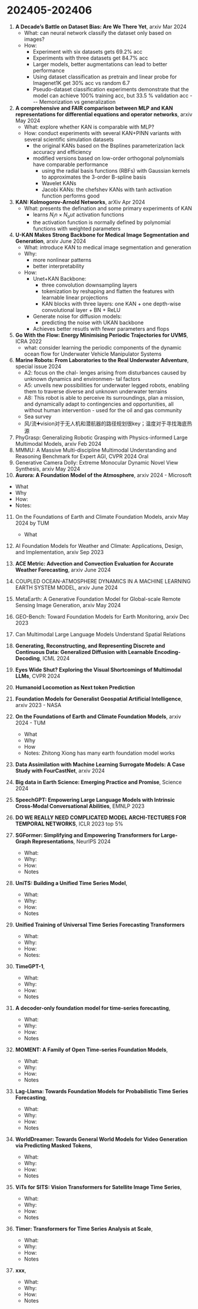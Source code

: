# 202405-202406
1. **A Decade’s Battle on Dataset Bias: Are We There Yet**, arxiv Mar 2024
   * What: can neural network classify the dataset only based on images?
   * How:
     * Experiment with six datasets gets 69.2% acc
     * Experiments with three datasets get 84.7% acc
     * Larger models, better augmentations can lead to better performance
     * Using dataset classification as pretrain and linear probe for Imagenet1K get 30% acc vs random 6.7
     * Pseudo-dataset classification experiments demonstrate that the model can achieve 100% training acc, but 33.5 % validation acc --- Memorization vs generalization
2. **A comprehensive and FAIR comparison between MLP and KAN representations for differential equations and operator networks**, arxiv May 2024
   * What: explore whether KAN is comparable with MLP?
   * How: conduct experiments with several KAN+PINN variants with several scientific simulation datasets
     * the original KANs based on the Bsplines parameterization lack accuracy and efficiency
     * modified versions based on low-order orthogonal polynomials have comparable performance
       * using the radial basis functions (RBFs) with Gaussian kernels to approximates the 3-order B-spline basis
       * Wavelet KANs
       * Jacobi KANs: the chefshev KANs with tanh activation function performs good
3. **KAN: Kolmogorov-Arnold Networks**, arXiv Apr 2024
   * What: presents the defination and some primary experiments of KAN
     * learns $N_in \times N_out$ activation functions
     * the activation function is normally defined by polynomial functions with weighted parameters
4. **U-KAN Makes Strong Backbone for Medical Image Segmentation and Generation**, arxiv June 2024
   * What: introduce KAN to medical image segmentation and generation
   * Why:
     * more nonlinear patterns
     * better interpretability
   * How:
     * Unet+KAN Backbone:
       * three convolution downsampling layers
       * tokenization by reshaping and flatten the features with learnable linear projections
       * KAN blocks with three layers: one KAN + one depth-wise convolutional layer + BN + ReLU
     * Generate noise for diffusion models:
       * predicting the  noise with UKAN backbone
     * Achieves better resutls with fewer parameters and flops
5. **Go With the Flow: Energy Minimising Periodic Trajectories for UVMS**, ICRA 2022
   * what: consider learning the periodic components of the dynamic ocean flow for Underwater Vehicle Manipulator Systems
6. **Marine Robots: From Laboratories to the Real Underwater Adventure**, special issue 2024
   * A2: focus on the chal- lenges arising from disturbances caused by unknown dynamics and environmen- tal factors
   * A5: unveils new possibilities for underwater legged robots, enabling them to traverse diverse and unknown underwater terrains
   * A8: This robot is able to perceive its surroundings, plan a mission, and dynamically adapt to contingencies and opportunities, all without human intervention - used for the oil and gas community
   * Sea survey
   * 风/流➕vision对于无人机和潜航器的路径规划很key；温度对于寻找海底热源
7. PhyGrasp: Generalizing Robotic Grasping with Physics-informed Large Multimodal Models, arxiv Feb 2024
8. MMMU: A Massive Multi-discipline Multimodal Understanding and Reasoning Benchmark for Expert AGI, CVPR 2024 Oral
9. Generative Camera Dolly: Extreme Monocular Dynamic Novel View Synthesis, arxiv May 2024
10. **Aurora: A Foundation Model of the Atmosphere**, arxiv 2024 - Microsoft
   * What
   * Why
   * How:
   * Notes:
11. On the Foundations of Earth and Climate Foundation Models, arxiv May 2024 by TUM
    * What
12. AI Foundation Models for Weather and Climate: Applications, Design, and Implementation, arxiv Sep 2023
13. **ACE Metric: Advection and Convection Evaluation for Accurate Weather Forecasting**, arxiv June 2024 
14. COUPLED OCEAN-ATMOSPHERE DYNAMICS IN A MACHINE LEARNING EARTH SYSTEM MODEL, arxiv June 2024
15. MetaEarth: A Generative Foundation Model for Global-scale Remote Sensing Image Generation, arxiv May 2024 
16. GEO-Bench: Toward Foundation Models for Earth Monitoring, arxiv Dec 2023 
17. Can Multimodal Large Language Models Understand Spatial Relations
18. **Generating, Reconstructing, and Representing Discrete and Continuous Data: Generalized Diffusion with Learnable Encoding-Decoding**, ICML 2024
19. **Eyes Wide Shut? Exploring the Visual Shortcomings of Multimodal LLMs**, CVPR 2024
20. **Humanoid Locomotion as Next token Prediction**
21. **Foundation Models for Generalist Geospatial Artificial Intelligence**, arxiv 2023 - NASA
22. **On the Foundations of Earth and Climate Foundation Models**, arxiv 2024 - TUM
    * What
    * Why
    * How
    * Notes: Zhitong Xiong has many earth foundation model works
23. **Data Assimilation with Machine Learning Surrogate Models: A Case Study with FourCastNet**, arxiv 2024
24. **Big data in Earth Science: Emerging Practice and Promise**, Science 2024
25. **SpeechGPT: Empowering Large Language Models with Intrinsic Cross-Modal Conversational Abilities**, EMNLP 2023
26. **DO WE REALLY NEED COMPLICATED MODEL ARCHI-TECTURES FOR TEMPORAL NETWORKS**, ICLR 2023 top 5%
27. **SGFormer: Simplifying and Empowering Transformers for Large-Graph Representations**, NeurIPS 2024
    * What:
    * Why:
    * How:
    * Notes
28. **UniTS: Building a Unified Time Series Model**, 

    * What:
    * Why:
    * How:
    * Notes
29. **Unified Training of Universal Time Series Forecasting Transformers**
    * What:
    * Why:
    * How:
    * Notes:
30. **TimeGPT-1**, 

    * What:
    * Why:
    * How:
    * Notes
31. **A decoder-only foundation model for time-series forecasting**, 

    * What:
    * Why:
    * How:
    * Notes
32. **MOMENT: A Family of Open Time-series Foundation Models**, 

    * What:
    * Why:
    * How:
    * Notes
33. **Lag-Llama: Towards Foundation Models for Probabilistic Time Series Forecasting**, 

    * What:
    * Why:
    * How:
    * Notes
34. **WorldDreamer: Towards General World Models for Video Generation via Predicting Masked Tokens**, 

    * What:
    * Why:
    * How:
    * Notes
35. **ViTs for SITS: Vision Transformers for Satellite Image Time Series**, 

    * What:
    * Why:
    * How:
    * Notes
36. **Timer: Transformers for Time Series Analysis at Scale**, 

    * What:
    * Why:
    * How:
    * Notes
37. **xxx**, 

    * What:
    * Why:
    * How:
    * Notes